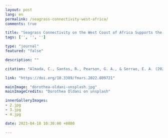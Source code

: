 ```yaml
---
layout: post
lang: en
permalink: /seagrass-connectivity-west-africa/
comments: true

title: "Seagrass Connectivity on the West Coast of Africa Supports the Hypothesis of Grazer- Mediated Seed Dispersal"
tags: ['', '', '']

type: "journal"
featured: "false"

description: ""

citation: "Almada, C., Santos, R., Pearson, G. A., & Serrao, E. A. (2022). Seagrass Connectivity on the West Coast of Africa Supports the Hypothesis of Grazer-Mediated Seed Dispersal. Frontiers in Marine Science."

link: "https://doi.org/10.3389/fmars.2022.809721"

mainImage: "dorothea-oldani-unsplash.jpg"
mainImageCredits: "Dorothea Oldani on unsplash"

innerGalleryImages:
- 2.jpg
- 3.jpg
- 4.jpg

date: 2023-04-18 10:30:00 +0800

---
```

